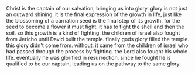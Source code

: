 Christ is the captain of our salvation, bringing us into glory. glory is not just
an outward shining. it is the final expression of the growth in life, just like the
blossoming of a carnation seed is the final step of its growth. for the seed to become
a flower it must fight. it has to fight the shell and then the soil. so this growth
is a kind of fighting. the children of israel also fought from Jericho until David
built the temple. finally gods glory filled the temple. this glory didn't come from.
without. it came from the children of israel who had passed through the process by
fighting. the Lord also fought his whole life. eventually he was glorified in resurrection. since he fought he is qualified to be our captain, leading us on the pathway to the same glory.
